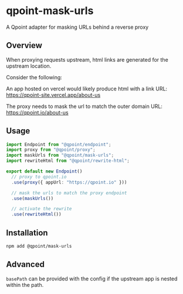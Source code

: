 # qpoint-mask-urls

A Qpoint adapter for masking URLs behind a reverse proxy

## Overview

When proxying requests upstream, html links are generated for the upstream location.

Consider the following:

An app hosted on vercel would likely produce html with a link URL: https://qpoint-site.vercel.app/about-us

The proxy needs to mask the url to match the outer domain URL: https://qpoint.io/about-us

## Usage

```ts
import Endpoint from "@qpoint/endpoint";
import proxy from "@qpoint/proxy";
import maskUrls from "@qpoint/mask-urls";
import rewriteHtml from "@qpoint/rewrite-html";

export default new Endpoint()
  // proxy to qpoint.io
  .use(proxy({ appUrl: "https://qpoint.io" }))

  // mask the urls to match the proxy endpoint
  .use(maskUrls())

  // activate the rewrite
  .use(rewriteHtml())
```

## Installation

```bash
npm add @qpoint/mask-urls
```

## Advanced

`basePath` can be provided with the config if the upstream app is nested within the path.
